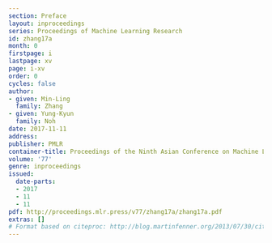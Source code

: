 ```yaml
---
section: Preface
layout: inproceedings
series: Proceedings of Machine Learning Research
id: zhang17a
month: 0
firstpage: i
lastpage: xv
page: i-xv
order: 0
cycles: false
author:
- given: Min-Ling
  family: Zhang
- given: Yung-Kyun
  family: Noh
date: 2017-11-11
address: 
publisher: PMLR
container-title: Proceedings of the Ninth Asian Conference on Machine Learning
volume: '77'
genre: inproceedings
issued:
  date-parts:
  - 2017
  - 11
  - 11
pdf: http://proceedings.mlr.press/v77/zhang17a/zhang17a.pdf
extras: []
# Format based on citeproc: http://blog.martinfenner.org/2013/07/30/citeproc-yaml-for-bibliographies/
---
```

